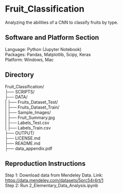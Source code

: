 # Fruit_Classification
Analyzing the abilities of a CNN to classify fruits by type.

## Software and Platform Section
Language: Python (Jupyter Notebook) <br>
Packages: Pandas, Matplotlib, Scipy, Keras <br>
Platform: Windows, Mac <br>

## Directory
Fruit_Classification/ <br>
├── SCRIPTS/ <br>
├── DATA/ <br>
|  ├── Fruits_Dataset_Test/ <br>
|  ├── Fruits_Dataset_Train/ <br>
|  ├── Sample_Images/ <br>
|  ├── Fruit_Summary.jpg <br>
|  ├── Labels_Test.csv <br>
|  ├── Labels_Train.csv <br>
├── OUTPUT/ <br>
├── LICENSE.md <br>
├── README.md <br>
├── data_appendix.pdf <br>

## Reproduction Instructions

Step 1: Download data from Mendeley Data. Link: https://data.mendeley.com/datasets/5prc54r4rt/1 <br>
Step 2: Run 2_Elementary_Data_Analysis.ipynb <br>

